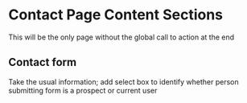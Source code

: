 # Contact Page Content Sections

This will be the only page without the global call to action at the end

## Contact form

Take the usual information; add select box to identify whether person submitting form is a prospect or current user
